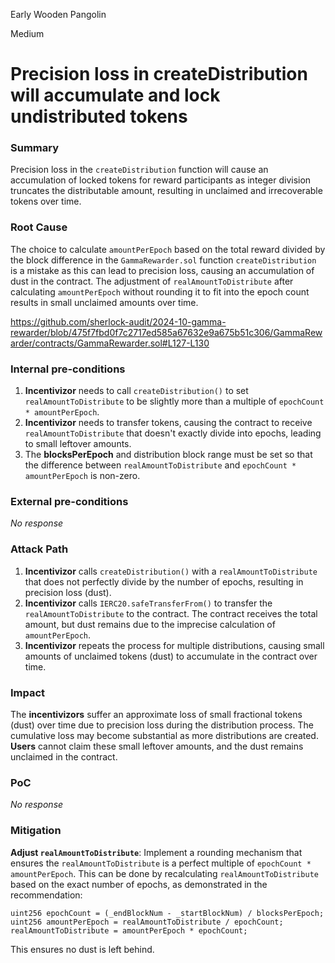 Early Wooden Pangolin

Medium

# Precision loss in createDistribution will accumulate and lock undistributed tokens

### Summary

Precision loss in the `createDistribution` function will cause an accumulation of locked tokens for reward participants as integer division truncates the distributable amount, resulting in unclaimed and irrecoverable tokens over time.

### Root Cause

The choice to calculate `amountPerEpoch` based on the total reward divided by the block difference in the `GammaRewarder.sol` function `createDistribution` is a mistake as this can lead to precision loss, causing an accumulation of dust in the contract. The adjustment of `realAmountToDistribute` after calculating `amountPerEpoch` without rounding it to fit into the epoch count results in small unclaimed amounts over time.

https://github.com/sherlock-audit/2024-10-gamma-rewarder/blob/475f7fbd0f7c2717ed585a67632e9a675b51c306/GammaRewarder/contracts/GammaRewarder.sol#L127-L130

### Internal pre-conditions

1. **Incentivizor** needs to call `createDistribution()` to set `realAmountToDistribute` to be slightly more than a multiple of `epochCount * amountPerEpoch`.
2. **Incentivizor** needs to transfer tokens, causing the contract to receive `realAmountToDistribute` that doesn't exactly divide into epochs, leading to small leftover amounts.
3. The **blocksPerEpoch** and distribution block range must be set so that the difference between `realAmountToDistribute` and `epochCount * amountPerEpoch` is non-zero.

### External pre-conditions

_No response_

### Attack Path

1. **Incentivizor** calls `createDistribution()` with a `realAmountToDistribute` that does not perfectly divide by the number of epochs, resulting in precision loss (dust).
2. **Incentivizor** calls `IERC20.safeTransferFrom()` to transfer the `realAmountToDistribute` to the contract. The contract receives the total amount, but dust remains due to the imprecise calculation of `amountPerEpoch`.
3. **Incentivizor** repeats the process for multiple distributions, causing small amounts of unclaimed tokens (dust) to accumulate in the contract over time.

### Impact

The **incentivizors** suffer an approximate loss of small fractional tokens (dust) over time due to precision loss during the distribution process. The cumulative loss may become substantial as more distributions are created. **Users** cannot claim these small leftover amounts, and the dust remains unclaimed in the contract.

### PoC

_No response_

### Mitigation

**Adjust `realAmountToDistribute`**: Implement a rounding mechanism that ensures the `realAmountToDistribute` is a perfect multiple of `epochCount * amountPerEpoch`. This can be done by recalculating `realAmountToDistribute` based on the exact number of epochs, as demonstrated in the recommendation:
   ```solidity
   uint256 epochCount = (_endBlockNum - _startBlockNum) / blocksPerEpoch;
   uint256 amountPerEpoch = realAmountToDistribute / epochCount;
   realAmountToDistribute = amountPerEpoch * epochCount;
   ```
   This ensures no dust is left behind.